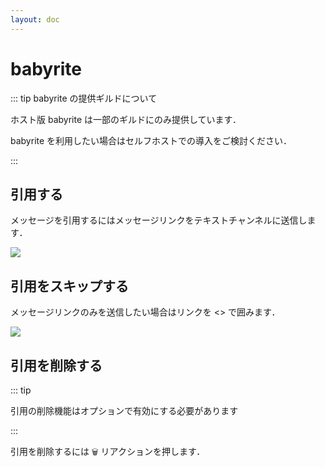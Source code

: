 ```yaml
---
layout: doc
---
```


# babyrite

::: tip babyrite の提供ギルドについて

ホスト版 babyrite は一部のギルドにのみ提供しています．

babyrite を利用したい場合はセルフホストでの導入をご検討ください．

:::

## 引用する

メッセージを引用するにはメッセージリンクをテキストチャンネルに送信します．

![](/media/babyrite-01.png)

## 引用をスキップする

メッセージリンクのみを送信したい場合はリンクを <> で囲みます．

![](/media/babyrite-02.png)

## 引用を削除する

::: tip

引用の削除機能はオプションで有効にする必要があります

:::

引用を削除するには `🗑️` リアクションを押します．

